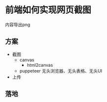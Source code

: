 # 前端如何实现网页截图

内容导出png

## 方案

- 截图
  - canvas
    - html2canvas
  - puppeteer 无头浏览器、无头表格、无头UI
- 上传

## 落地



